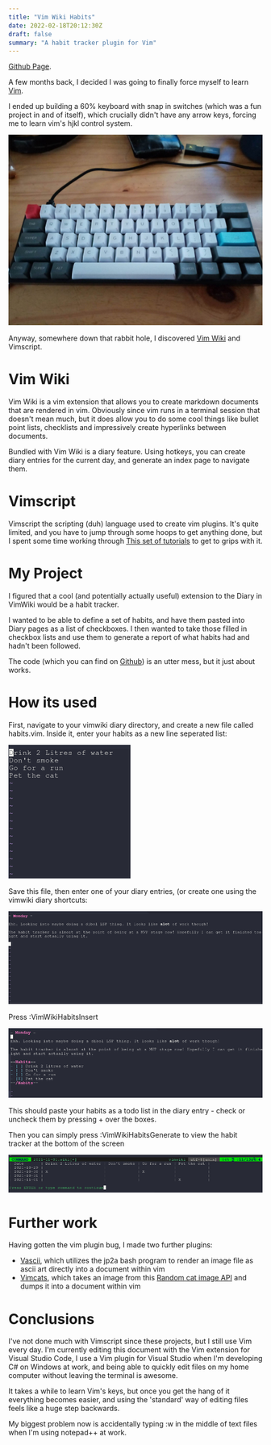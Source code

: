 ```yaml
---
title: "Vim Wiki Habits"
date: 2022-02-18T20:12:30Z
draft: false 
summary: "A habit tracker plugin for Vim"
---
```


[Github Page](https://github.com/Rasengangstarr/vimwikihabits).

A few months back, I decided I was going to finally force myself to learn [Vim](https://www.vim.org/). 

I ended up building a 60% keyboard with snap in switches (which was a fun project in and of itself), which crucially didn't have any arrow keys, forcing me to learn vim's hjkl control system.

![My Keyboard](/images/mykeyboard.jpg)

Anyway, somewhere down that rabbit hole, I discovered [Vim Wiki](https://github.com/vimwiki/vimwiki) and Vimscript.

# Vim Wiki

Vim Wiki is a vim extension that allows you to create markdown documents that are rendered in vim. Obviously since vim runs in a terminal session that doesn't mean much, but it does allow you to do some cool things like bullet point lists, checklists and impressively create hyperlinks between documents.

Bundled with Vim Wiki is a diary feature. Using hotkeys, you can create diary entries for the current day, and generate an index page to navigate them.

# Vimscript

Vimscript the scripting (duh) language used to create vim plugins. It's quite limited, and you have to jump through some hoops to get anything done, but I spent some time working through [This set of tutorials](https://learnvimscriptthehardway.stevelosh.com/) to get to grips with it.

# My Project

I figured that a cool (and potentially actually useful) extension to the Diary in VimWiki would be a habit tracker.

I wanted to be able to define a set of habits, and have them pasted into Diary pages as a list of checkboxes. I then wanted to take those filled in checkbox lists and use them to generate a report of what habits had and hadn't been followed.

The code (which you can find on [Github](https://github.com/Rasengangstarr/vimwikihabits)) is an utter mess, but it just about works.

# How its used

First, navigate to your vimwiki diary directory, and create a new file called habits.vim. Inside it, enter your habits as a new line seperated list:

![screenshot-1635963144](/images/vimwikihabits1.png)

Save this file, then enter one of your diary entries, (or create one using the vimwiki diary shortcuts:

![screenshot-1635963379](/images/vimwikihabits2.png)

Press <esc> :VimWikiHabitsInsert

![screenshot-1635963519](/images/vimwikihabits3.png)

  
This should paste your habits as a todo list in the diary entry - check or uncheck them by pressing <ctrl>+<space> over the boxes.
  
Then you can simply press <esc> :VimWikiHabitsGenerate to view the habit tracker at the bottom of the screen
  
  ![screenshot-1635963495](/images/vimwikihabits4.png)

# Further work

Having gotten the vim plugin bug, I made two further plugins:

* [Vascii](https://github.com/Rasengangstarr/vascii), which utilizes the jp2a bash program to render an image file as ascii art directly into a document within vim
* [Vimcats](https://github.com/Rasengangstarr/Vimcats), which takes an image from this [Random cat image API](https://cataas.com/cat) and dumps it into a document within vim

# Conclusions

I've not done much with Vimscript since these projects, but I still use Vim every day. I'm currently editing this document with the Vim extension for Visual Studio Code, I use a Vim plugin for Visual Studio when I'm developing C# on Windows at work, and being able to quickly edit files on my home computer without leaving the terminal is awesome.

It takes a while to learn Vim's keys, but once you get the hang of it everything becomes easier, and using the 'standard' way of editing files feels like a huge step backwards.

My biggest problem now is accidentally typing :w in the middle of text files when I'm using notepad++ at work.

